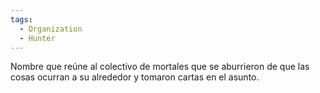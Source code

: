 ```yaml
---
tags:
  - Organization
  - Hunter
---
```

Nombre que reúne al colectivo de mortales que se aburrieron de que las cosas ocurran a su alrededor y tomaron cartas en el asunto.